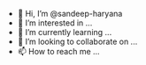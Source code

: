 - 👋 Hi, I’m @sandeep-haryana
- 👀 I’m interested in ...
- 🌱 I’m currently learning ...
- 💞️ I’m looking to collaborate on ...
- 📫 How to reach me ...

<!---
sandeep-haryana/sandeep-haryana is a ✨ special ✨ repository because its `README.md` (this file) appears on your GitHub profile.
You can click the Preview link to take a look at your changes.
--->
